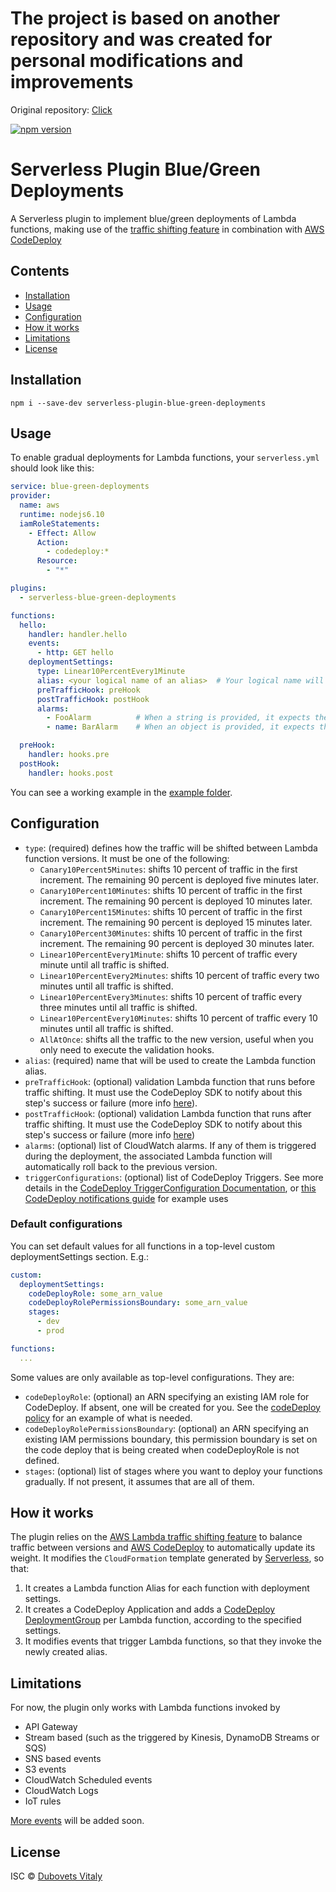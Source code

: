# The project is based on another repository and was created for personal modifications and improvements
Original repository: <a href="https://github.com/davidgf/serverless-plugin-canary-deployments">Click</a>

[![npm version](https://badge.fury.io/js/serverless-blue-green-deployments.svg)](https://badge.fury.io/js/serverless-blue-green-deployments)

# Serverless Plugin Blue/Green Deployments

A Serverless plugin to implement blue/green deployments of Lambda functions, making use of the [traffic shifting feature](https://docs.aws.amazon.com/lambda/latest/dg/lambda-traffic-shifting-using-aliases.html) in combination with [AWS CodeDeploy](https://docs.aws.amazon.com/lambda/latest/dg/automating-updates-to-serverless-apps.html)

## Contents

- [Installation](#installation)
- [Usage](#usage)
- [Configuration](#configuration)
- [How it works](#how)
- [Limitations](#limitations)
- [License](#license)

## <a name="installation"></a>Installation

`npm i --save-dev serverless-plugin-blue-green-deployments`

## <a name="usage"></a>Usage

To enable gradual deployments for Lambda functions, your `serverless.yml` should look like this:

```yaml
service: blue-green-deployments
provider:
  name: aws
  runtime: nodejs6.10
  iamRoleStatements:
    - Effect: Allow
      Action:
        - codedeploy:*
      Resource:
        - "*"

plugins:
  - serverless-blue-green-deployments

functions:
  hello:
    handler: handler.hello
    events:
      - http: GET hello
    deploymentSettings:
      type: Linear10PercentEvery1Minute
      alias: <your logical name of an alias>  # Your logical name will be look in cloudformation "<your logical name of an alias>Alias"
      preTrafficHook: preHook
      postTrafficHook: postHook
      alarms:
        - FooAlarm          # When a string is provided, it expects the alarm Logical ID
        - name: BarAlarm    # When an object is provided, it expects the alarm name in the name property

  preHook:
    handler: hooks.pre
  postHook:
    handler: hooks.post
```

You can see a working example in the [example folder](./example/).

## <a name="configuration"></a>Configuration

* `type`: (required) defines how the traffic will be shifted between Lambda function versions. It must be one of the following:
  - `Canary10Percent5Minutes`: shifts 10 percent of traffic in the first increment. The remaining 90 percent is deployed five minutes later.
  - `Canary10Percent10Minutes`: shifts 10 percent of traffic in the first increment. The remaining 90 percent is deployed 10 minutes later.
  - `Canary10Percent15Minutes`: shifts 10 percent of traffic in the first increment. The remaining 90 percent is deployed 15 minutes later.
  - `Canary10Percent30Minutes`: shifts 10 percent of traffic in the first increment. The remaining 90 percent is deployed 30 minutes later.
  - `Linear10PercentEvery1Minute`: shifts 10 percent of traffic every minute until all traffic is shifted.
  - `Linear10PercentEvery2Minutes`: shifts 10 percent of traffic every two minutes until all traffic is shifted.
  - `Linear10PercentEvery3Minutes`: shifts 10 percent of traffic every three minutes until all traffic is shifted.
  - `Linear10PercentEvery10Minutes`: shifts 10 percent of traffic every 10 minutes until all traffic is shifted.
  - `AllAtOnce`: shifts all the traffic to the new version, useful when you only need to execute the validation hooks.
* `alias`: (required) name that will be used to create the Lambda function alias.
* `preTrafficHook`: (optional) validation Lambda function that runs before traffic shifting. It must use the CodeDeploy SDK to notify about this step's success or failure (more info [here](https://docs.aws.amazon.com/codedeploy/latest/userguide/reference-appspec-file-structure-hooks.html)).
* `postTrafficHook`: (optional) validation Lambda function that runs after traffic shifting. It must use the CodeDeploy SDK to notify about this step's success or failure (more info [here](https://docs.aws.amazon.com/codedeploy/latest/userguide/reference-appspec-file-structure-hooks.html))
* `alarms`: (optional) list of CloudWatch alarms. If any of them is triggered during the deployment, the associated Lambda function will automatically roll back to the previous version.
* `triggerConfigurations`: (optional) list of CodeDeploy Triggers. See more details in the [CodeDeploy TriggerConfiguration Documentation](https://docs.aws.amazon.com/AWSCloudFormation/latest/UserGuide/aws-properties-codedeploy-deploymentgroup-triggerconfig.html), or [this CodeDeploy notifications guide](https://docs.aws.amazon.com/codedeploy/latest/userguide/monitoring-sns-event-notifications-create-trigger.html) for example uses

### Default configurations

You can set default values for all functions in a top-level custom deploymentSettings section.  E.g.:

```yaml
custom:
  deploymentSettings:
    codeDeployRole: some_arn_value
    codeDeployRolePermissionsBoundary: some_arn_value
    stages:
      - dev
      - prod

functions:
  ...
```

Some values are only available as top-level configurations.  They are:

* `codeDeployRole`: (optional) an ARN specifying an existing IAM role for CodeDeploy.  If absent, one will be created for you.  See the [codeDeploy policy](./example-code-deploy-policy.json) for an example of what is needed.
* `codeDeployRolePermissionsBoundary`: (optional) an ARN specifying an existing IAM permissions boundary, this permission boundary is set on the code deploy that is being created when codeDeployRole is not defined.
* `stages`: (optional) list of stages where you want to deploy your functions gradually. If not present, it assumes that are all of them.

## <a name="how"></a>How it works

The plugin relies on the [AWS Lambda traffic shifting feature](https://docs.aws.amazon.com/lambda/latest/dg/lambda-traffic-shifting-using-aliases.html) to balance traffic between versions and [AWS CodeDeploy](https://docs.aws.amazon.com/lambda/latest/dg/automating-updates-to-serverless-apps.html) to automatically update its weight. It modifies the `CloudFormation` template generated by [Serverless](https://github.com/serverless/serverless), so that:

1. It creates a Lambda function Alias for each function with deployment settings.
2. It creates a CodeDeploy Application and adds a [CodeDeploy DeploymentGroup](https://docs.aws.amazon.com/AWSCloudFormation/latest/UserGuide/aws-resource-codedeploy-deploymentgroup.html) per Lambda function, according to the specified settings.
3. It modifies events that trigger Lambda functions, so that they invoke the newly created alias.

## <a name="limitations"></a>Limitations

For now, the plugin only works with Lambda functions invoked by

* API Gateway
* Stream based (such as the triggered by Kinesis, DynamoDB Streams or SQS)
* SNS based events
* S3 events
* CloudWatch Scheduled events
* CloudWatch Logs
* IoT rules

[More events](https://serverless.com/framework/docs/providers/aws/events/) will be added soon.

## <a name="license"></a>License

ISC © [Dubovets Vitaly](https://github.com/VitalyDubovets)
